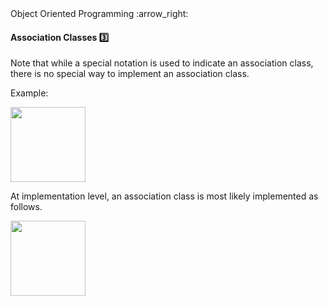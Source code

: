 <link rel="stylesheet" href="{{baseUrl}}/css/textbook.css">

<div class="website-content">

<div id="path">Object Oriented Programming :arrow_right: </div>

<div id="title">

#### Association Classes :three:

</div>

<div id="body">

<dynamic-panel src="../../oopDesign/associations/associationClasses/embed.md" header="OOP: Associations: Association Classes" is-open></dynamic-panel>

<p/>

Note that while a special notation is used to indicate an association class, there is no special way to implement an association class.

<tip-box>

Example:

<img src="{{baseUrl}}/oopImplementation/associationClasses/images/manWoman.png" height="120" />
<p/>

At implementation level, an association class is most likely implemented as follows.

<img src="{{baseUrl}}/oopImplementation/associationClasses/images/manWomanImplementation.png" height="120" />
<p/>

</tip-box>

</div>

<div id="extras">
<div>

</div>
